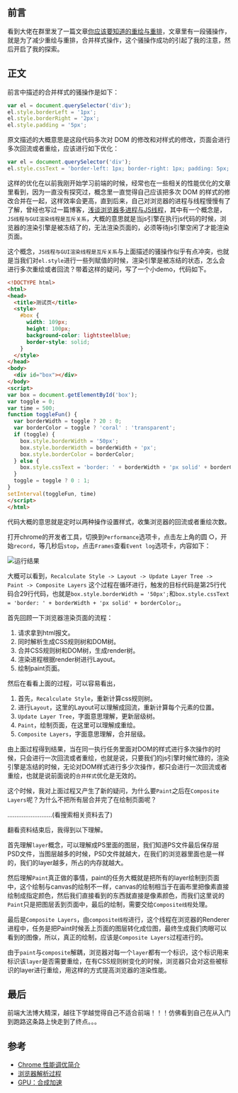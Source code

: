 ## 前言

看到大佬在群里发了一篇文章[你应该要知道的重绘与重排](https://juejin.im/post/5c0c7f28f265da612e2875de)，文章里有一段骚操作，就是为了减少重绘与重排，合并样式操作，这个骚操作成功的引起了我的注意，然后开启了我的探索。

## 正文

前言中描述的合并样式的骚操作是如下：

```js
var el = document.querySelector('div');
el.style.borderLeft = '1px';
el.style.borderRight = '2px';
el.style.padding = '5px';
```

原文描述的大概意思是这段代码多次对 DOM 的修改和对样式的修改，页面会进行多次回流或者重绘，应该进行如下优化：

```js
var el = document.querySelector('div');
el.style.cssText = 'border-left: 1px; border-right: 1px; padding: 5px;'
```

这样的优化在以前我刚开始学习前端的时候，经常也在一些相关的性能优化的文章里看到，因为一直没有探究过，概念里一直觉得自己应该把多次 DOM 的样式的修改合并在一起，这样效率会更高，直到后来，自己对浏览器的进程与线程慢慢有了了解，曾经也写过一篇博客，[浅谈浏览器多进程与JS线程](https://segmentfault.com/a/1190000013083967)，其中有一个概念是，`JS线程与GUI渲染线程是互斥关系`，大概的意思就是当js引擎在执行js代码的时候，浏览器的渲染引擎是被冻结了的，无法渲染页面的，必须等待js引擎空闲了才能渲染页面。

这个概念，`JS线程与GUI渲染线程是互斥关系`与上面描述的骚操作似乎有点冲突，也就是当我们对`el.style`进行一些列赋值的时候，渲染引擎是被冻结的状态，怎么会进行多次重绘或者回流？带着这样的疑问，写了一个小demo，代码如下。

```html
<!DOCTYPE html>
<html>
<head>
  <title>测试页</title>
  <style>
    #box {
      width: 109px;
      height: 100px;
      background-color: lightsteelblue;
      border-style: solid;
    }
  </style>
</head>
<body>
  <div id="box"></div>
</body>
<script>
var box = document.getElementById('box');
var toggle = 0;
var time = 500;
function toggleFun() {
  var borderWidth = toggle ? 20 : 0;
  var borderColor = toggle ? 'coral' : 'transparent';
  if (toggle) {
    box.style.borderWidth = '50px';
    box.style.borderWidth = borderWidth + 'px';
    box.style.borderColor = borderColor;
  } else {
    box.style.cssText = 'border: ' + borderWidth + 'px solid' + borderColor;
  }
  toggle = toggle ? 0 : 1;
}
setInterval(toggleFun, time)
</script>
</html>
```

代码大概的意思就是定时以两种操作设置样式，收集浏览器的回流或者重绘次数。

打开chrome的开发者工具，切换到`Performance`选项卡，点击左上角的圆 ○，开始`record`，等几秒后`stop`，点击`Frames`查看`Event log`选项卡，内容如下：

![运行结果](https://raw.githubusercontent.com/yacan8/blog/master/images/%E5%85%B3%E4%BA%8E%E5%9B%9E%E6%B5%81%E4%B8%8E%E9%87%8D%E7%BB%98%E4%BC%98%E5%8C%96%E7%9A%84%E6%8E%A2%E7%B4%A2/1.png)

大概可以看到，`Recalculate Style -> Layout -> Update Layer Tree -> Paint -> Composite Layers` 这个过程在循环进行，触发的目标代码是第25行代码合29行代码，也就是`box.style.borderWidth = '50px';`和`box.style.cssText = 'border: ' + borderWidth + 'px solid' + borderColor;`。

首先回顾一下浏览器渲染页面的流程：

1. 请求拿到html报文。
2. 同时解析生成CSS规则树和DOM树。
3. 合并CSS规则树和DOM树，生成render树。
4. 渲染进程根据render树进行Layout。
5. 绘制paint页面。

然后在看看上面的过程，可以容易看出，

1. 首先，`Recalculate Style`，重新计算css规则树。
2. 进行`Layout`，这里的Layout可以理解成回流，重新计算每个元素的位置。
3. `Update Layer Tree`，字面意思理解，更新层级树。
4. `Paint`，绘制页面，在这里可以理解成重绘。
5. `Composite Layers`，字面意思理解，合并层级。

由上面过程得到结果，当在同一执行任务里面对DOM的样式进行多次操作的时候，只会进行一次回流或者重绘，也就是说，只要我们的js引擎时候忙碌的，渲染引擎是冻结的时候，无论对DOM样式进行多少次操作，都只会进行一次回流或者重绘，也就是说前面说的`合并样式`优化是无效的。

这个时候，我对上面过程又产生了新的疑问，为什么要`Paint`之后在`Composite Layers`呢？为什么不把所有层合并完了在绘制页面呢？

.........................(看搜索相关资料去了)

翻看资料结束后，我得到以下理解。

首先理解`layer`概念，可以理解成PS里面的图层，我们知道PS文件最后保存层PSD文件，当图层越多的时候，PSD文件就越大，在我们的浏览器里面也是一样的，我们的layer越多，所占的内存就越大。

然后理解`Paint`真正做的事情，paint的任务大概就是把所有的layer绘制到页面中，这个绘制与canvas的绘制不一样，canvas的绘制相当于在画布里把像素直接绘制成指定颜色，然后我们直接看到的东西就直接是像素颜色，而我们这里说的`Paint`只是把图层丢到页面中，最后的绘制，需要交给`Composite线程`处理。

最后是`Composite Layers`，由`composite线程`进行，这个线程在浏览器的Renderer进程中，任务是把Paint时候丢上页面的图层转化成位图，最终生成我们肉眼可以看到的图像，所以，真正的绘制，应该是`Composite Layers`过程进行的。

由于`paint`与`composite`解耦，浏览器对每一个`layer`都有一个标识，这个标识用来标识该`layer`是否需要重绘，在有CSS规则树变化的时候，浏览器只会对这些被标识的layer进行重绘，用这样的方式提高浏览器的渲染性能。

## 最后

前端大法博大精深，越往下学越觉得自己不适合前端！！！仿佛看到自己在从入门到跑路这条路上快走到了终点。。。

## 参考

* [Chrome 性能调优简介](https://www.jianshu.com/p/016e8e78eb1f)
* [浏览器解析过程](http://www.cnblogs.com/quincyWang/p/6932382.html)
* [GPU：合成加速](https://blog.csdn.net/fendouzhe123/article/details/49127441)

